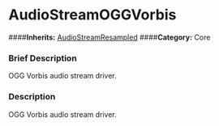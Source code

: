#  AudioStreamOGGVorbis  
####**Inherits:** [AudioStreamResampled](class_audiostreamresampled)
####**Category:** Core

###  Brief Description  
OGG Vorbis audio stream driver.

###  Description  
OGG Vorbis audio stream driver.
